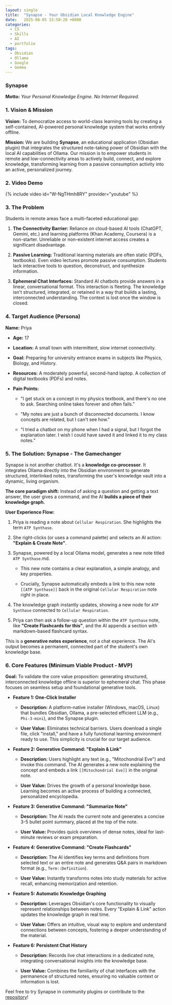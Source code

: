 ```yaml
---
layout: single
title:  "Synapse - Your Obsidian Local Knowledge Engine"
date:   2025-08-05 15:50:20 +0800
categories:
  - CS
  - Skills
  - AI
  - portfolio
tags:
  - Obsidian
  - Ollama
  - Google
  - Gemma
---
```


### Synapse

**Motto:** _Your Personal Knowledge Engine. No Internet Required._

### 1. Vision & Mission

**Vision:** To democratize access to world-class learning tools by creating a self-contained, AI-powered personal knowledge system that works entirely offline.

**Mission:** We are building **Synapse**, an educational application (Obsidian plugin) that integrates the structured note-taking power of Obsidian with the local AI capabilities of Ollama. Our mission is to empower students in remote and low-connectivity areas to actively build, connect, and explore knowledge, transforming learning from a passive consumption activity into an active, personalized journey.

### 2. Video Demo
{% include video id="W-NgTHmh8RY" provider="youtube" %}

### 3. The Problem

Students in remote areas face a multi-faceted educational gap:

1. **The Connectivity Barrier:** Reliance on cloud-based AI tools (ChatGPT, Gemini, etc.) and learning platforms (Khan Academy, Coursera) is a non-starter. Unreliable or non-existent internet access creates a significant disadvantage.
    
2. **Passive Learning:** Traditional learning materials are often static (PDFs, textbooks). Even video lectures promote passive consumption. Students lack interactive tools to question, deconstruct, and synthesize information.
    
3. **Ephemeral Chat Interfaces:** Standard AI chatbots provide answers in a linear, conversational format. This interaction is fleeting. The knowledge isn't structured, integrated, or retained in a way that builds a lasting, interconnected understanding. The context is lost once the window is closed.
    
### 4. Target Audience (Persona)

**Name:** Priya

- **Age:** 17
    
- **Location:** A small town with intermittent, slow internet connectivity.
    
- **Goal:** Preparing for university entrance exams in subjects like Physics, Biology, and History.
    
- **Resources:** A moderately powerful, second-hand laptop. A collection of digital textbooks (PDFs) and notes.
    
- **Pain Points:**
    
    - "I get stuck on a concept in my physics textbook, and there's no one to ask. Searching online takes forever and often fails."
        
    - "My notes are just a bunch of disconnected documents. I know concepts are related, but I can't see how."
        
    - "I tried a chatbot on my phone when I had a signal, but I forgot the explanation later. I wish I could have saved it and linked it to my class notes."
        
### 5. The Solution: Synapse - The Gamechanger

Synapse is not another chatbot. It's a **knowledge co-processor**. It integrates Ollama directly into the Obsidian environment to generate structured, interlinked notes, transforming the user's knowledge vault into a dynamic, living organism.

**The core paradigm shift:** Instead of asking a question and getting a text answer, the user gives a command, and the AI **builds a piece of their knowledge graph.**

**User Experience Flow:**

1. Priya is reading a note about `Cellular Respiration`. She highlights the term `ATP Synthase`.
    
2. She right-clicks (or uses a command palette) and selects an AI action: **"Explain & Create Note"**.
    
3. Synapse, powered by a local Ollama model, generates a new note titled `ATP Synthase`.md.
    
    - This new note contains a clear explanation, a simple analogy, and key properties.
        
    - Crucially, Synapse automatically embeds a link to this new note `[[ATP Synthase]]` back in the original `Cellular Respiration` note right in place.
        
4. The knowledge graph instantly updates, showing a new node for `ATP Synthase` connected to `Cellular Respiration`.
    
5. Priya can then ask a follow-up question within the `ATP Synthase` note, like **"Create Flashcards for this"**, and the AI appends a section with markdown-based flashcard syntax.
    
This is a **generative notes experience**, not a chat experience. The AI's output becomes a permanent, connected part of the student's own knowledge base.

### 6. Core Features (Minimum Viable Product - MVP)

**Goal:** To validate the core value proposition: generating structured, interconnected knowledge offline is superior to ephemeral chat. This phase focuses on seamless setup and foundational generative tools.

- **Feature 1: One-Click Installer**
    
    - **Description:** A platform-native installer (Windows, macOS, Linux) that bundles Obsidian, Ollama, a pre-selected efficient LLM (e.g., `Phi-3-mini`), and the Synapse plugin.
        
    - **User Value:** Eliminates technical barriers. Users download a single file, click "install," and have a fully functional learning environment ready to use. This simplicity is crucial for our target audience.

- **Feature 2: Generative Command: "Explain & Link"**
    
    - **Description:** Users highlight any text (e.g., "Mitochondrial Eve") and invoke this command. The AI generates a new note explaining the concept and embeds a link `[[Mitochondrial Eve]]` in the original note.
        
    - **User Value:** Drives the growth of a personal knowledge base. Learning becomes an active process of building a connected, personalized encyclopedia.

- **Feature 3: Generative Command: "Summarize Note"**
    
    - **Description:** The AI reads the current note and generates a concise 3-5 bullet point summary, placed at the top of the note.
        
    - **User Value:** Provides quick overviews of dense notes, ideal for last-minute reviews or exam preparation.

- **Feature 4: Generative Command: "Create Flashcards"**
    
    - **Description:** The AI identifies key terms and definitions from selected text or an entire note and generates Q&A pairs in markdown format (e.g., `Term::Definition`).
        
    - **User Value:** Instantly transforms notes into study materials for active recall, enhancing memorization and retention.

- **Feature 5: Automatic Knowledge Graphing**
    
    - **Description:** Leverages Obsidian's core functionality to visually represent relationships between notes. Every "Explain & Link" action updates the knowledge graph in real time.
        
    - **User Value:** Offers an intuitive, visual way to explore and understand connections between concepts, fostering a deeper understanding of the material.

- **Feature 6: Persistent Chat History**
    
    - **Description:** Records live chat interactions in a dedicated note, integrating conversational insights into the knowledge base.
        
    - **User Value:** Combines the familiarity of chat interfaces with the permanence of structured notes, ensuring no valuable context or information is lost.

Feel free to try Synapse in community plugins or contribute to the [repository](https://github.com/ChenziqiAdam/Synapse)!